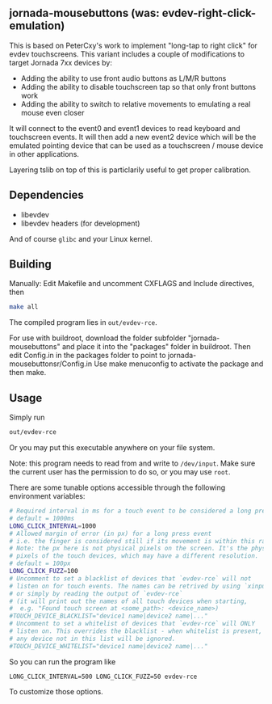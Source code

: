 jornada-mousebuttons (was: evdev-right-click-emulation)
---

This is based on PeterCxy's work to implement "long-tap to right click" for evdev touchscreens. This variant includes a couple of modifications to target Jornada 7xx devices by:
- Adding the ability to use front audio buttons as L/M/R buttons
- Adding the ability to disable touchscreen tap so that only front buttons work
- Adding the ability to switch to relative movements to emulating a real mouse even closer

It will connect to the event0 and event1 devices to read keyboard and touchscreen events. It will then add a new event2 device which will be the emulated pointing device that can be used as a touchscreen / mouse device in other applications.

Layering tslib on top of this is particlarily useful to get proper calibration.

Dependencies
---

- libevdev
- libevdev headers (for development)

And of course `glibc` and your Linux kernel.

Building
---
Manually:
Edit Makefile and uncomment CXFLAGS and Include directives, then

```bash
make all
```
The compiled program lies in `out/evdev-rce`.

For use with buildroot, download the folder subfolder "jornada-mousebuttons" and place it into the "packages" folder in buildroot. Then edit Config.in in the packages folder to point to jornada-mousebuttonsr/Config.in
Use make menuconfig to activate the package and then make.

Usage
---

Simply run

```bash
out/evdev-rce
```

Or you may put this executable anywhere on your file system.

Note: this program needs to read from and write to `/dev/input`. Make sure the current user has the permission to do so, or you may use `root`.

There are some tunable options accessible through the following environment variables:

```bash
# Required interval in ms for a touch event to be considered a long press
# default = 1000ms
LONG_CLICK_INTERVAL=1000
# Allowed margin of error (in px) for a long press event
# i.e. the finger is considered still if its movement is within this range
# Note: the px here is not physical pixels on the screen. It's the physical
# pixels of the touch devices, which may have a different resolution.
# default = 100px
LONG_CLICK_FUZZ=100
# Uncomment to set a blacklist of devices that `evdev-rce` will not
# listen on for touch events. The names can be retrived by using `xinput`
# or simply by reading the output of `evdev-rce`
# (it will print out the names of all touch devices when starting,
#  e.g. "Found touch screen at <some_path>: <device_name>)
#TOUCH_DEVICE_BLACKLIST="device1 name|device2 name|..."
# Uncomment to set a whitelist of devices that `evdev-rce` will ONLY
# listen on. This overrides the blacklist - when whitelist is present,
# any device not in this list will be ignored.
#TOUCH_DEVICE_WHITELIST="device1 name|device2 name|..."
```

So you can run the program like

```
LONG_CLICK_INTERVAL=500 LONG_CLICK_FUZZ=50 evdev-rce
```

To customize those options.
